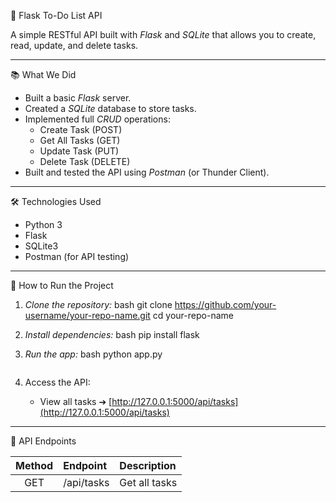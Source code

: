 
📝 Flask To-Do List API

A simple RESTful API built with *Flask* and *SQLite* that allows you to create, read, update, and delete tasks.

---

📚 What We Did

- Built a basic *Flask* server.
- Created a *SQLite* database to store tasks.
- Implemented full *CRUD* operations:
  - Create Task (POST)
  - Get All Tasks (GET)
  - Update Task (PUT)
  - Delete Task (DELETE)
- Built and tested the API using *Postman* (or Thunder Client).

---

🛠 Technologies Used

- Python 3
- Flask
- SQLite3
- Postman (for API testing)

---

🚀 How to Run the Project

1. *Clone the repository:*
   bash
   git clone https://github.com/your-username/your-repo-name.git
   cd your-repo-name
   

2. *Install dependencies:*
   bash
   pip install flask
   

3. *Run the app:*
   bash
   python app.py
   ```

4. Access the API:
   - View all tasks ➔ [http://127.0.0.1:5000/api/tasks](http://127.0.0.1:5000/api/tasks)

---

🎯 API Endpoints

| Method | Endpoint | Description |
|:------:|:---------|:------------|
| GET | /api/tasks | Get all tasks |
